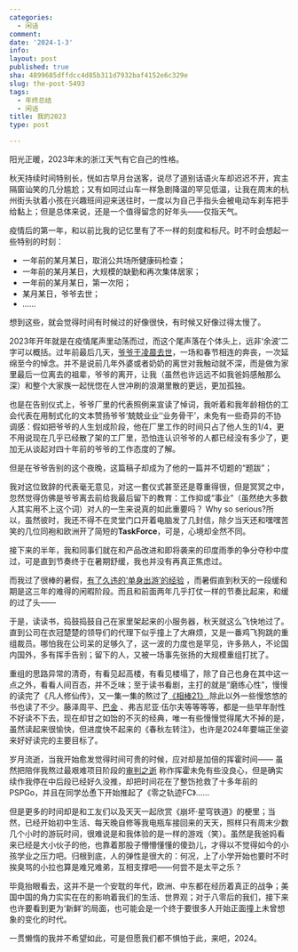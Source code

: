 ```yaml
---
categories:
  - 闲话
comment: 
date: '2024-1-3'
info: 
layout: post
published: true
sha: 4899685dffdcc4d85b311d7932baf4152e6c329e
slug: the-post-5493
tags:
  - 年终总结
  - 闲话
title: 我的2023
type: post

---
```


阳光正暖，2023年末的浙江天气有它自己的性格。

秋天持续时间特别长，恍如古早月台送客，说尽了道别话语火车却迟迟不开，宾主隔窗讪笑的几分尴尬；又有如同过山车一样急剧降温的罕见低温，让我在周末的杭州街头驮着小孩在兴趣班间迎来送往时，一度以为自己手指头会被电动车刹车把手给黏上；但是总体来说，还是一个值得留念的好年头——仅指天气。

疫情后的第一年，和以前比我的记忆里有了不一样的刻度和标尺。时不时会想起一些特别的时刻：

- 一年前的某月某日，取消公共场所健康码检查；
- 一年前的某月某日，大规模的缺勤和再次集体居家；
- 一年前的某月某日，第一次阳；
- 某月某日，爷爷去世；
- ……

想到这些，就会觉得时间有时候过的好像很快，有时候又好像过得太慢了。

2023年开年就是在疫情尾声里动荡而过，而这个尾声落在个体头上，远非‘余波’二字可以概括。过年前最后几天，[爷爷于凌晨去世](https://shinemoon.github.io/the-post-8692)，一场和春节相连的奔丧，一次延绵至今的悼念。并不是说前几年外婆或者奶奶的离世对我触动就不深，而是做为家里最后一位离去的祖辈，爷爷的离开，让我（虽然也许远远不如我爸妈感触那么深）和整个大家族一起恍惚在人世冲刷的浪潮里散的更远，更加孤独。

也是在告别仪式上，爷爷厂里的代表照例来宣读了悼词，我听着和我年龄相仿的工会代表在用制式化的文本赞扬爷爷‘兢兢业业’‘业务骨干’，未免有一些奇异的不协调感：假如把爷爷的人生划成阶段，他在厂里工作的时间只占了他人生的1/4，更不用说现在几乎已经散了架的工厂里，恐怕连认识爷爷的人都已经没有多少了，更加无从谈起对四十年前的爷爷的工作态度的了解。

但是在爷爷告别的这个夜晚，这篇稿子却成为了他的一篇并不切题的“题跋”；

我对这位致辞的代表毫无意见，对这一套仪式甚至还是尊重得很，但是冥冥之中，忽然觉得仿佛是爷爷离去前给我最后留下的教育：工作抑或“事业”（虽然绝大多数人其实用不上这个词）对人的一生来说真的如此重要吗？ Why so serious?所以，虽然彼时，我还不得不在灵堂门口开着电脑发了几封信，除夕当天还和嘿嘿苦笑的几位同袍和欧洲开了简短的**TaskForce**，可是，心境却全然不同。

接下来的半年，我和同事们就在和产品改进和即将袭来的印度雨季的争分夺秒中度过，可是直到节奏终于在暑期舒缓，我也并没有再真正焦虑过。

而我过了很棒的暑假，[有了久违的‘单身出游’的经验](https://shinemoon.github.io/the-post-6229) ，而暑假直到秋天的一段缓和期是这三年的难得的闲暇阶段。而且和前面两年几乎打仗一样的节奏比起来，和缓的过了头——

于是，读读书，捣鼓捣鼓自己在家里架起来的小服务器，秋天就这么飞快地过了。直到公司在衣冠楚楚的领导们的代理下似乎撞上了大麻烦，又是一番鸡飞狗跳的重组裁员。哪怕我在公司呆的足够久了，这一波的力度也是罕见，许多熟人，不论国内国外，多有挥手告别；留下的人，又被一场事先张扬的大规模重组打扰了。

重组的思路异常的清奇，有看见起高楼，有看见楼塌了，除了自己也身在其中这一点之外，看看人间百态，并不乏味；至于读书看剧，主打的就是“磨练心性”，慢慢的读完了《凡人修仙传》，又一集一集的熬过了[《相棒21》](https://shinemoon.github.io/the-post-8354),除此以外一些慢悠悠的书也读了不少。藤泽周平、[巴金](https://shinemoon.github.io/the-post-4064) 、弗吉尼亚·伍尔夫等等等等，都是一些早年耐性不好读不下去，现在却甘之如饴的不灭的经典，唯一有些慢慢觉得尾大不掉的是，虽然读起来很愉快，但进度快不起来的《春秋左转注》，也许是2024年要端正坐姿来好好读完的主要目标了。

岁月流逝，当我开始愈发觉得时间可贵的时候，应对却是加倍的挥霍时间—— 虽然把陪伴我熬过最艰难项目阶段的[审判之逝](https://shinemoon.github.io/the-post-7171) 称作挥霍未免有些没良心，但是确实续作我停在中后段已经好久没推，却把时间花在了整饬抢救了十多年前的PSPGo，并且在同学怂恿下开始推起了《零之轨迹FC》……

但是更多的时间却是和工友们以及天天一起欣赏《崩坏·星穹铁道》的梗里；当然，已经开始初中生活、每天晚自修等我电瓶车接回来的天天，照样只有周末少数几个小时的游玩时间，很难说是和我体验的是一样的游戏（笑）。虽然是我爸妈看来已经是大小伙子的他，也靠着那股子懵懵懂懂的傻劲儿，才得以不觉得如今的小孩学业之压力吧。归根到底，人的弹性是很大的：何况，上了小学开始也要时不时挨臭骂的小拉也算是难兄难弟，互相支撑吧——何尝不是太平之乐？

毕竟抬眼看去，这并不是一个安耽的年代，欧洲、中东都在经历着真正的战争；美国中国的角力实实在在的影响着我们的生活、世界观；对于八零后的我们，接下来也许要看到更为‘新鲜’的局面，也可能会是一个终于要很多人开始正面撞上未曾想象的变化的时代。

一贯懒惰的我并不希望如此，可是但愿我们都不惧怕于此，来吧，2024。